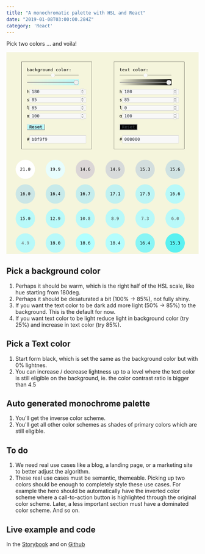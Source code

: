 ```yaml
---
title: "A monochromatic palette with HSL and React"
date: "2019-01-08T03:00:00.284Z"
category: 'React'
---
```

Pick two colors ... and voila!
<!--more-->

![A monochromatic palette](monochromatic-palette.png)

## Pick a background color

1. Perhaps it should be warm, which is the right half of the HSL scale, like hue starting from 180deg.
2. Perhaps it should be desaturated a bit (100% → 85%), not fully shiny.
3. If you want the text color to be dark add more light (50% → 85%) to the background. This is the default for now.
4. If you want text color to be light reduce light in background color (try 25%) and increase in text color (try 85%).

## Pick a Text color

1. Start form black, which is set the same as the background color but with 0% lightnes.
2. You can increase / decrease lightness up to a level where the text color is still eligible on the background, ie. the color contrast ratio is bigger than 4.5

## Auto generated monochrome palette

1. You'll get the inverse color scheme.
2. You'll get all other color schemes as shades of primary colors which are still eligible.

## To do

1. We need real use cases like a blog, a landing page, or a marketing site to better adjust the algorithm.
2. These real use cases must be semantic, themeable. Picking up two colors should be enough to completely style these use cases. For example the hero should be automatically have the inverted color scheme where a call-to-action button is highlighted through the original color scheme. Later, a less important section must have a dominated color scheme. And so on.

## Live example and code

In the [Storybook](https://tinyurl.com/y7mftg53) and on [Github](https://github.com/metamn/mr-ui/tree/master/src/basics/ColorsHSL)
